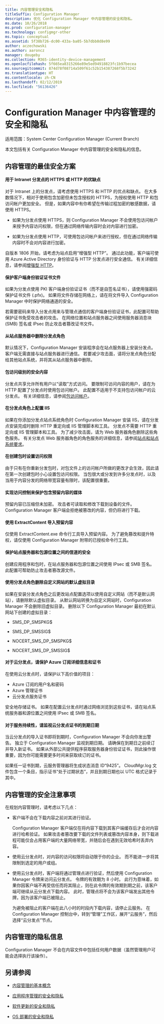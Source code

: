 ```yaml
---
title: 内容管理安全和隐私
titleSuffix: Configuration Manager
description: 优化 Configuration Manager 中内容管理的安全和隐私。
ms.date: 10/26/2018
ms.prod: configuration-manager
ms.technology: configmgr-other
ms.topic: conceptual
ms.assetid: 5f38b726-dc00-433a-ba05-5b7dbb0d8e99
author: aczechowski
ms.author: aaroncz
manager: dougeby
ms.collection: M365-identity-device-management
ms.openlocfilehash: 5f665ea8315266e89e5ed94918823fc1b97becea
ms.sourcegitcommit: 874d78f08714a509f61c52b154387268f5b73242
ms.translationtype: HT
ms.contentlocale: zh-CN
ms.lasthandoff: 02/12/2019
ms.locfileid: "56136426"
---
```

# <a name="security-and-privacy-for-content-management-in-configuration-manager"></a>Configuration Manager 中内容管理的安全和隐私

适用范围：System Center Configuration Manager (Current Branch)

本文包括有关 Configuration Manager 中内容管理的安全和隐私的信息。 



##  <a name="BKMK_Security_ContentManagement"></a> 内容管理的最佳安全方案  


#### <a name="advantages-and-disadvantages-of-https-or-http-for-intranet-distribution-points"></a>用于 Intranet 分发点的 HTTPS 或 HTTP 的优缺点
对于 Intranet 上的分发点，请考虑使用 HTTPS 和 HTTP 的优点和缺点。 在大多数情况下，相对于使用包含加密但未包含授权的 HTTPS，为授权使用 HTTP 和包访问帐户更加安全。 但是，如果内容中有你希望在传输过程加密的敏感数据，请使用 HTTPS。  

-   如果为分发点使用 HTTPS，则 Configuration Manager 不会使用包访问帐户来授予内容访问权限，但在通过网络传输内容时会对内容进行加密。  

-   如果为分发点使用 HTTP，可使用包访问帐户来进行授权，但在通过网络传输内容时不会对内容进行加密。  

自版本 1806 开始，请考虑为站点启用“增强型 HTTP”。 通过此功能，客户端可使用 Azure Active Directory 身份验证与 HTTP 分发点进行安全通信。 有关详细信息，请参阅[增强型 HTTP](/sccm/core/plan-design/hierarchy/enhanced-http)。

#### <a name="protect-the-client-authentication-certificate-file"></a>保护客户端身份验证证书文件
如果为分发点使用 PKI 客户端身份验证证书（而不是自签名证书），请使用强密码保护证书文件 (.pfx)。 如果将文件存储在网络上，请在将文件导入 Configuration Manager 中时保护网络通道的安全。

若需要密码来导入分发点用来与管理点通信的客户端身份验证证书，此配置可帮助保护证书免受攻击者的攻击。 在网络位置和站点服务器之间使用服务器消息块 (SMB) 签名或 IPsec 防止攻击者篡改证书文件。  

#### <a name="remove-the-distribution-point-role-from-the-site-server"></a>从站点服务器中删除分发点角色
默认情况下，Configuration Manager 安装程序会在站点服务器上安装分发点。 客户端无需直接与站点服务器进行通信。 若要减少攻击面，请将分发点角色分配给其他站点系统，并将其从站点服务器中删除。  

#### <a name="secure-content-at-the-package-access-level"></a>包访问级别的安全内容
分发点共享允许所有用户以“读取”方式访问。 要限制可访问内容的用户，请在为 HTTP 配置了分发点时使用包访问帐户。 此配置不适用于不支持包访问帐户的云分发点。 有关详细信息，请参阅[包访问帐户](/sccm/core/plan-design/hierarchy/accounts#package-access-account)。

#### <a name="configure-iis-on-the-distribution-point-role"></a>在分发点角色上配置 IIS
如果在你添加分发点站点系统角色时 Configuration Manager 安装 IIS，请在分发点安装完成时删除 HTTP 重定向或 IIS 管理脚本和工具。 分发点不需要 HTTP 重定向或 IIS 管理脚本和工具。 为了减少攻击面，请为 Web 服务器角色删除这些角色服务。  有关分发点 Web 服务器角色的角色服务的详细信息，请参阅[站点和站点系统要求](/sccm/core/plan-design/configs/site-and-site-system-prerequisites)。  

#### <a name="set-package-access-permissions-when-you-create-the-package"></a>在创建包时设置访问权限
由于只有在你重新分发包时，对包文件上的访问帐户所做的更改才会生效，因此请在第一次创建包时小心设置包访问权限。 当包很大或分发到许多分发点时，以及当用于内容分发的网络带宽容量有限时，该配置很重要。  

#### <a name="implement-access-controls-to-protect-media-that-contains-prestaged-content"></a>实现访问控制来保护包含预留内容的媒体
预留内容已压缩但未加密。 攻击者可读取和修改下载到设备的文件。 Configuration Manager 客户端会拒绝被篡改的内容，但仍将进行下载。  

#### <a name="import-prestaged-content-with-extractcontent"></a>使用 ExtractContent 导入预留内容
仅使用 ExtractContent.exe 命令行工具导入预留内容。 为了避免篡改和提升特权，请仅使用 Configuration Manager 附带的已授权命令行工具。  

#### <a name="secure-the-communication-channel-between-the-site-server-and-the-package-source-location"></a>保护站点服务器和包源位置之间的信道的安全
创建应用程序和包时，在站点服务器和包源位置之间使用 IPsec 或 SMB 签名。 此配置可帮助防止攻击者篡改源文件。  

#### <a name="remove-default-virtual-directories-for-custom-website-with-the-distribution-point-role"></a>使用分发点角色删除自定义网站的默认虚拟目录
如果在安装分发点角色之后更改站点配置选项以使用自定义网站（而不是默认网站），请删除默认虚拟目录。 从默认网站转换为自定义网站时，Configuration Manager 不会删除旧虚拟目录。 删除以下 Configuration Manager 最初在默认网站下创建的虚拟目录：  

-   SMS_DP_SMSPKG$  

-   SMS_DP_SMSSIG$  

-   NOCERT_SMS_DP_SMSPKG$  

-   NOCERT_SMS_DP_SMSSIG$  


#### <a name="for-cloud-distribution-points-protect-your-azure-subscription-details-and-certificates"></a>对于云分发点，请保护 Azure 订阅详细信息和证书
在使用云分发点时，请保护以下高价值的项目：
- Azure 订阅的用户名和密码
- Azure 管理证书 
- 云分发点服务证书

安全地存储证书。 如果在配置云分发点时通过网络浏览到这些证书，请在站点系统服务器和源位置之间使用 IPsec 或 SMB 签名。  

#### <a name="for-service-continuity-monitor-the-expiry-date-of-the-cloud-distribution-point-certificates"></a>对于服务持续性，请监视云分发点证书的到期日期
当云分发点的导入证书即将到期时，Configuration Manager 不会向你发出警告。 独立于 Configuration Manager 监视到期日期。 请确保在到期日之前续订并导入新证书。 如果从外部公共提供程序获取服务器身份验证证书，则此操作很重要，因为你可能需要更多时间来获取续订的证书。  

 如果任一证书到期，云服务管理器将生成状态消息 ID“9425”。 CloudMgr.log 文件包含一个条目，指示证书“处于过期状态”，并且到期日期也以 UTC 格式记录于其中。  



## <a name="security-considerations-for-content-management"></a>内容管理的安全注意事项  

在规划内容管理时，请考虑以下几点：  

-   客户端不会在下载内容之前对其进行验证。  

     Configuration Manager 客户端仅在将内容下载到其客户端缓存后才会对内容进行哈希验证。 如果攻击者篡改要下载的文件列表或篡改内容本身，则下载进程可能仅会占用客户端的大量网络带宽，并随后会在遇到无效哈希时丢弃内容。  

-   使用云分发点时，对内容的访问权限将自动限于你的企业。 而不能进一步将其限制到选定的用户或组。  

-   使用云分发点时，客户端将通过管理点进行验证，然后使用 Configuration Manager 令牌来访问云分发点。 令牌的有效期为 8 小时。 此行为意味着，如果你因客户端不再受信任而将其阻止，则在此令牌的有效期到期之前，该客户端可继续从云分发点下载内容。 此时，管理点将不会为该客户端发出其他令牌，因为该客户端已被阻止。  

     为避免被阻止的客户端在此八小时的时段内下载内容，请停止云服务。 在 Configuration Manager 控制台中，转到“管理”工作区，展开“云服务”，然后选择“云分发点”节点。  



##  <a name="BKMK_Privacy_ContentManagement"></a> 内容管理的隐私信息  

 Configuration Manager 不会在内容文件中包括任何用户数据（虽然管理用户可能会选择执行该操作）。  



## <a name="see-also"></a>另请参阅

- [内容管理的基本概念](/sccm/core/plan-design/hierarchy/fundamental-concepts-for-content-management)  

- [应用程序管理的安全和隐私](/sccm/apps/plan-design/security-and-privacy-for-application-management)  

- [软件更新的安全和隐私](/sccm/sum/plan-design/security-and-privacy-for-software-updates)  

- [OS 部署的安全和隐私](/sccm/osd/plan-design/security-and-privacy-for-operating-system-deployment)  
